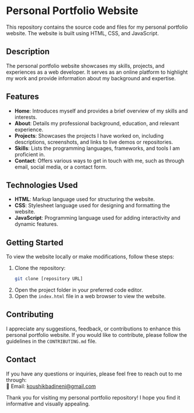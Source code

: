 # Personal Portfolio Website

This repository contains the source code and files for my personal portfolio website. The website is built using HTML, CSS, and JavaScript.

## Description

The personal portfolio website showcases my skills, projects, and experiences as a web developer. It serves as an online platform to highlight my work and provide information about my background and expertise.

## Features

- **Home**: Introduces myself and provides a brief overview of my skills and interests.
- **About**: Details my professional background, education, and relevant experience.
- **Projects**: Showcases the projects I have worked on, including descriptions, screenshots, and links to live demos or repositories.
- **Skills**: Lists the programming languages, frameworks, and tools I am proficient in.
- **Contact**: Offers various ways to get in touch with me, such as through email, social media, or a contact form.

## Technologies Used

- **HTML**: Markup language used for structuring the website.
- **CSS**: Stylesheet language used for designing and formatting the website.
- **JavaScript**: Programming language used for adding interactivity and dynamic features.

## Getting Started

To view the website locally or make modifications, follow these steps:

1. Clone the repository:  
   ```bash
   git clone [repository URL]
   ```
2. Open the project folder in your preferred code editor.
3. Open the `index.html` file in a web browser to view the website.

## Contributing

I appreciate any suggestions, feedback, or contributions to enhance this personal portfolio website. If you would like to contribute, please follow the guidelines in the `CONTRIBUTING.md` file.

## Contact

If you have any questions or inquiries, please feel free to reach out to me through:  
📧 Email: koushikbadineni@gmail.com

Thank you for visiting my personal portfolio repository! I hope you find it informative and visually appealing.
